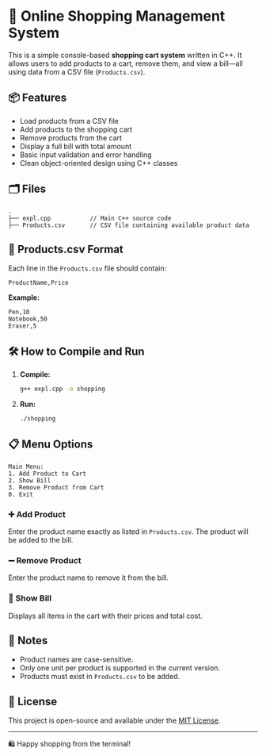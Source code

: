 
# 🛒 Online Shopping Management System

This is a simple console-based **shopping cart system** written in C++. It allows users to add products to a cart, remove them, and view a bill—all using data from a CSV file (`Products.csv`).

## 📦 Features

- Load products from a CSV file
- Add products to the shopping cart
- Remove products from the cart
- Display a full bill with total amount
- Basic input validation and error handling
- Clean object-oriented design using C++ classes

## 🗂️ Files

```
.
├── expl.cpp           // Main C++ source code
├── Products.csv       // CSV file containing available product data
```

## 🧾 Products.csv Format

Each line in the `Products.csv` file should contain:

```
ProductName,Price
```

**Example:**
```
Pen,10
Notebook,50
Eraser,5
```

## 🛠️ How to Compile and Run

1. **Compile:**
   ```bash
   g++ expl.cpp -o shopping
   ```

2. **Run:**
   ```bash
   ./shopping
   ```

## 📋 Menu Options

```
Main Menu:
1. Add Product to Cart
2. Show Bill
3. Remove Product from Cart
0. Exit
```

### ➕ Add Product
Enter the product name exactly as listed in `Products.csv`. The product will be added to the bill.

### ➖ Remove Product
Enter the product name to remove it from the bill.

### 🧾 Show Bill
Displays all items in the cart with their prices and total cost.

## 📌 Notes

- Product names are case-sensitive.
- Only one unit per product is supported in the current version.
- Products must exist in `Products.csv` to be added.

## 📃 License

This project is open-source and available under the [MIT License](https://opensource.org/licenses/MIT).

---

🛍️ Happy shopping from the terminal!
